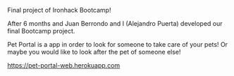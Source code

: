 Final project of Ironhack Bootcamp!

After 6 months and Juan Berrondo and I (Alejandro Puerta) developed our final Bootcamp project.

Pet Portal is a app in order to look for someone to take care of your pets! Or maybe you would like to look after the pet of someone else!

https://pet-portal-web.herokuapp.com